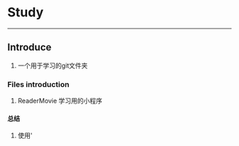 # Study
---
## Introduce

1. 一个用于学习的git文件夹


### Files introduction

1. ReaderMovie 学习用的小程序

#### 总结

1. 使用'<template name="xxx">'模板标签，引入可以复用的页面文件。
    1. name 用于定义此模板的名称
    2. name 用于定义此模板的名称
    3. 在需要使用的页面中，使用<import src='xxxx'>标签进行引入，在需要使用的页面的位置使用<template is='name' />引入使用 。
